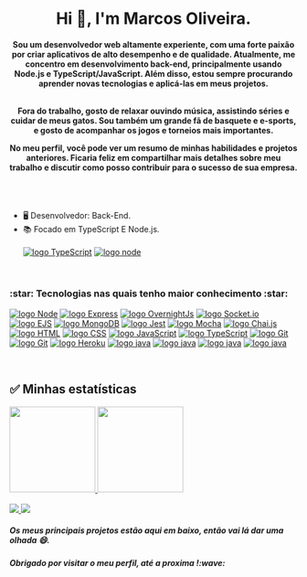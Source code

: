 
<h1 align="center">Hi 👋, I'm Marcos Oliveira.</h1>

<h4 align="center">Sou um desenvolvedor web altamente experiente, com uma forte paixão por criar aplicativos de alto desempenho e de qualidade. Atualmente, me concentro em desenvolvimento back-end, principalmente usando Node.js e TypeScript/JavaScript. Além disso, estou sempre procurando aprender novas tecnologias e aplicá-las em meus projetos.<br><br>

Fora do trabalho, gosto de relaxar ouvindo música, assistindo séries e cuidar de meus gatos. Sou também um grande fã de basquete e e-sports, e gosto de acompanhar os jogos e torneios mais importantes.

No meu perfil, você pode ver um resumo de minhas habilidades e projetos anteriores. Ficaria feliz em compartilhar mais detalhes sobre meu trabalho e discutir como posso contribuir para o sucesso de sua empresa.</h4>
<br>
<br>

- 🖥️ Desenvolvedor: Back-End.
- 📚 Focado em TypeScript E Node.js. <br> <br>
  [![logo TypeScript](https://img.shields.io/badge/TypeScript-blue?style=for-the-badge&logo=JavaScript&logoColor=white)](#)
 [![logo node](https://img.shields.io/badge/Node-green?style=for-the-badge&logo=node.js&logoColor=white)](#)
<br>  
<h3>:star: Tecnologias nas quais tenho maior conhecimento :star:</h3>

<div style="display: inline_block">
  
[![logo Node](https://img.shields.io/badge/Node-green?style=for-the-badge&logo=node.js&logoColor=black)](#)
[![logo Express](https://img.shields.io/badge/Express-blue?style=for-the-badge&logo=Express&logoColor=white)](#)
[![logo OvernightJs](https://img.shields.io/badge/OvernightJs-darkblue?style=for-the-badge&logo=OvernightJS&logoColor=white)](#)
[![logo Socket.io](https://img.shields.io/badge/Socket.io-black?style=for-the-badge&logo=Socket.io&logoColor=white)](#)
[![logo EJS](https://img.shields.io/badge/EJS-grey?style=for-the-badge&logo=template&logoColor=white)](#)
[![logo MongoDB](https://img.shields.io/badge/MongoDB-green?style=for-the-badge&logo=mongodb&logoColor=white)](#)
[![logo Jest](https://img.shields.io/badge/Jest-brown?style=for-the-badge&logo=jest&logoColor=white)](#)
[![logo Mocha](https://img.shields.io/badge/Mocha-brown?style=for-the-badge&logo=Mocha&logoColor=black)](#)
[![logo Chai.js](https://img.shields.io/badge/Chai.js-beige?style=for-the-badge&logo=Chai.js&logoColor=white)](#)
[![logo HTML](https://img.shields.io/badge/HTML-239120?style=for-the-badge&logo=HTML5&logoColor=white)](#)
[![logo CSS](https://img.shields.io/badge/CSS-239120?style=for-the-badge&logo=css3&logoColor=white)](#)
[![logo JavaScript](https://img.shields.io/badge/JavaScript-F7DF1E?style=for-the-badge&logo=JavaScript&logoColor=black)](#)
[![logo TypeScript](https://img.shields.io/badge/TypeScript-blue?style=for-the-badge&logo=JavaScript&logoColor=black)](#)
[![logo Git](https://img.shields.io/badge/Git-ED8B00?style=for-the-badge&logo=Git&logoColor=white)](#)
[![logo Git](https://img.shields.io/badge/Github-grey?style=for-the-badge&logo=Github&logoColor=white)](#)
[![logo Heroku](https://img.shields.io/badge/Heroku-purple?style=for-the-badge&logo=Heroku&logoColor=white)](#) 
  [![logo java](https://img.shields.io/badge/React-20232A?style=for-the-badge&logo=React&logoColor=white)](#)
  [![logo java](https://img.shields.io/badge/redux-purple?style=for-the-badge&logo=redux&logoColor=white)](#)
  [![logo java](https://img.shields.io/badge/docker-blue?style=for-the-badge&logo=docker&logoColor=white)](#)
  [![logo java](https://img.shields.io/badge/PostgreSQL-ocean?style=for-the-badge&logo=PostgreSQL&logoColor=white)](#)
</div>
  <br>
  
  ## :white_check_mark: Minhas estatísticas ##
  
  <div>
  
  <a href="https://github.com/Marcos-OliveiraVO">
  <img height="150em" src="https://github-readme-stats.vercel.app/api?username=Marcos-OliveiraVO&show_icons=true&theme=dracula&include_all_commits=true&count_private=true"/>
  <img height="150em" src="https://github-readme-stats.vercel.app/api/top-langs/?username=Marcos-OliveiraVO&layout=compact&langs_count=7&theme=dracula"/>
</div>
 <br>
  <a href = "mailto:marcosoliveira.rd@gmail.com"><img src="https://img.shields.io/badge/-Gmail-%23333?style=for-the-badge&logo=gmail&logoColor=white" target="_blank">
  <a href="https://www.linkedin.com/in/marcos-oliveira-a5b676236/" target="_blank"><img src="https://img.shields.io/badge/-LinkedIn-%230077B5?style=for-the-badge&logo=linkedin&logoColor=white" target="_blank"></a> 
  </a>

  
  <h5> Os meus principais projetos estão aqui em baixo, então vai lá dar uma olhada 😄.</h5>
  <h5> Obrigado por visitar o meu perfil, até a proxima !:wave: </h5>
  
  

  
